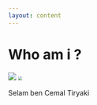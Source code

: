 ```yaml
---
layout: content
---
```


# Who am i ?
![]( =250x250 )
<img src="{{ site.baseurl }}images/posts/2020/adam.jpg" style="zoom:50%;" />

Selam ben Cemal Tiryaki


